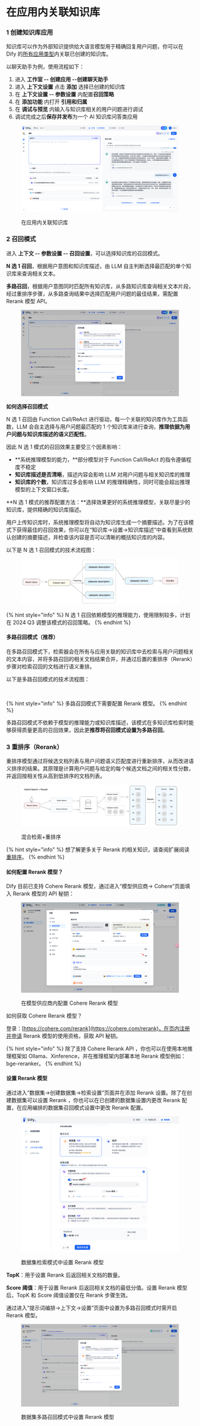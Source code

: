 # 在应用内关联知识库

### 1 创建知识库应用

知识库可以作为外部知识提供给大语言模型用于精确回复用户问题，你可以在 Dify 的[所有应用类型](../application-design/#application\_type)内关联已创建的知识库。

以聊天助手为例，使用流程如下：

1. 进入 **工作室 -- 创建应用 --创建聊天助手**
2. 进入 **上下文设置** 点击 **添加** 选择已创建的知识库
3. 在 **上下文设置 -- 参数设置** 内配置**召回策略**
4. 在 **添加功能** 内打开 **引用和归属**&#x20;
5. 在 **调试与预览** 内输入与知识库相关的用户问题进行调试
6. 调试完成之后**保存并发布**为一个 AI 知识库问答类应用

<figure><img src="../../.gitbook/assets/image (187).png" alt=""><figcaption><p>在应用内关联知识库</p></figcaption></figure>

### 2 召回模式

进入 **上下文 -- 参数设置 -- 召回设置**，可以选择知识库的召回模式。

**N 选 1 召回**，根据用户意图和知识库描述，由 LLM 自主判断选择最匹配的单个知识库来查询相关文本。

**多路召回**，根据用户意图同时匹配所有知识库，从多路知识库查询相关文本片段，经过重排序步骤，从多路查询结果中选择匹配用户问题的最佳结果，需配置 Rerank 模型 API。

<figure><img src="../../.gitbook/assets/image (189).png" alt=""><figcaption></figcaption></figure>

**如何选择召回模式**

N 选 1 召回由  Function Call/ReAct 进行驱动，每一个关联的知识库作为工具函数，LLM 会自主选择与用户问题最匹配的 1 个知识库来进行查询，**推理依据为用户问题与知识库描述的语义匹配性**。

因此 N 选 1 模式的召回效果主要受三个因素影响：

* **系统推理模型的能力，**部分模型对于 Function Call/ReAct 的指令遵循程度不稳定
* **知识库描述是否清晰**，描述内容会影响 LLM 对用户问题与相关知识库的推理
* **知识库的个数**，知识库过多会影响 LLM 的推理精确性，同时可能会超出推理模型的上下文窗口长度。

**N 选 1 模式的推荐配置方法：**选择效果更好的系统推理模型，关联尽量少的知识库，提供精确的知识库描述。

用户上传知识库时，系统推理模型将自动为知识库生成一个摘要描述。为了在该模式下获得最佳的召回效果，你可以在“知识库->设置->知识库描述”中查看到系统默认创建的摘要描述，并检查该内容是否可以清晰的概括知识库的内容。

以下是 N 选 1 召回模式的技术流程图：

<figure><img src="../../.gitbook/assets/image (190).png" alt=""><figcaption></figcaption></figure>

{% hint style="info" %}
N 选 1 召回依赖模型的推理能力，使用限制较多，计划在 2024 Q3 调整该模式的召回策略。
{% endhint %}

#### 多路召回模式（推荐） <a href="#duo-lu-zhao-hui-mo-shi" id="duo-lu-zhao-hui-mo-shi"></a>

在多路召回模式下，检索器会在所有与应用关联的知识库中去检索与用户问题相关的文本内容，并将多路召回的相关文档结果合并，并通过后置的重排序（Rerank）步骤对检索召回的文档进行语义重排。

以下是多路召回模式的技术流程图：

<figure><img src="https://docs.dify.ai/~gitbook/image?url=https%3A%2F%2F1288284732-files.gitbook.io%2F%7E%2Ffiles%2Fv0%2Fb%2Fgitbook-x-prod.appspot.com%2Fo%2Fspaces%252FCdDIVDY6AtAz028MFT4d%252Fuploads%252Fgit-blob-9bb237ea9a2b4cc09637e951e696d5b52eb31033%252Fimage.png%3Falt%3Dmedia&#x26;width=768&#x26;dpr=4&#x26;quality=100&#x26;sign=0790e257848b5e6c45ce226109aa1c2f5d54bae1c04d1e14dec9fa6a46bdee17" alt=""><figcaption></figcaption></figure>

{% hint style="info" %}
多路召回模式下需要配置 Rerank 模型。
{% endhint %}

多路召回模式不依赖于模型的推理能力或知识库描述，该模式在多知识库检索时能够获得质量更高的召回效果，因此更**推荐将召回模式设置为多路召回**。

### 3 重排序（Rerank）

重排序模型通过将候选文档列表与用户问题语义匹配度进行重新排序，从而改进语义排序的结果。其原理是计算用户问题与给定的每个候选文档之间的相关性分数，并返回按相关性从高到低排序的文档列表。

<figure><img src="../../.gitbook/assets/image (128).png" alt=""><figcaption><p>混合检索+重排序</p></figcaption></figure>

{% hint style="info" %}
想了解更多关于 Rerank 的相关知识，请查阅扩展阅读[重排序](zai-ying-yong-nei-guan-lian-zhi-shi-ku.md#zhong-pai-xu-rerank)。
{% endhint %}

#### 如何配置 Rerank 模型？

Dify 目前已支持 Cohere Rerank 模型，通过进入“模型供应商-> Cohere”页面填入 Rerank 模型的 API 秘钥：

<figure><img src="../../.gitbook/assets/image (112).png" alt=""><figcaption><p>在模型供应商内配置 Cohere Rerank 模型</p></figcaption></figure>

如何获取 Cohere Rerank 模型？

登录：[https://cohere.com/rerank](https://cohere.com/rerank)，在页内注册并申请 Rerank 模型的使用资格，获取 API 秘钥。

{% hint style="info" %}
除了支持 Cohere Rerank API ，你也可以在使用本地推理框架如 Ollama、Xinference，并在推理框架内部署本地 Rerank 模型例如： bge-reranker。
{% endhint %}

#### 设置 Rerank 模型

通过进入“数据集->创建数据集->检索设置”页面并在添加 Rerank 设置。除了在创建数据集可以设置 Rerank ，你也可以在已创建的数据集设置内更改 Rerank 配置，在应用编排的数据集召回模式设置中更改 Rerank 配置。

<figure><img src="../../.gitbook/assets/image (1) (1) (1) (1) (1) (1) (1) (1) (1).png" alt="" width="563"><figcaption><p>数据集检索模式中设置 Rerank 模型</p></figcaption></figure>

**TopK**：用于设置 Rerank 后返回相关文档的数量。

**Score 阈值**：用于设置 Rerank 后返回相关文档的最低分值。设置 Rerank 模型后，TopK 和 Score 阈值设置仅在 Rerank 步骤生效。

通过进入“提示词编排->上下文->设置”页面中设置为多路召回模式时需开启 Rerank 模型。

<figure><img src="../../.gitbook/assets/image (1) (1) (1) (1) (1) (1) (1) (1) (1) (1).png" alt=""><figcaption><p>数据集多路召回模式中设置 Rerank 模型</p></figcaption></figure>

